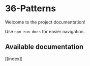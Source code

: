 # 36-Patterns

Welcome to the project documentation!

Use `npm run docs` for easier navigation.

## Available documentation

[[index]]

